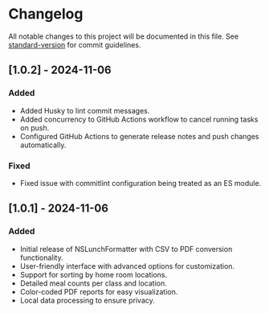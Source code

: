 # Changelog

All notable changes to this project will be documented in this file. See [standard-version](https://github.com/conventional-changelog/standard-version) for commit guidelines.

## [1.0.2] - 2024-11-06

### Added

-   Added Husky to lint commit messages.
-   Added concurrency to GitHub Actions workflow to cancel running tasks on push.
-   Configured GitHub Actions to generate release notes and push changes automatically.

### Fixed

-   Fixed issue with commitlint configuration being treated as an ES module.

## [1.0.1] - 2024-11-06

### Added

-   Initial release of NSLunchFormatter with CSV to PDF conversion functionality.
-   User-friendly interface with advanced options for customization.
-   Support for sorting by home room locations.
-   Detailed meal counts per class and location.
-   Color-coded PDF reports for easy visualization.
-   Local data processing to ensure privacy.
